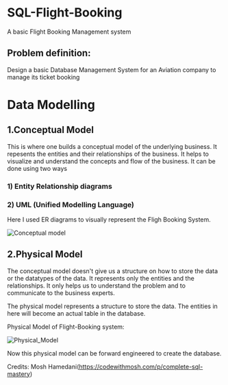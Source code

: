 # SQL-Flight-Booking

A basic Flight Booking Management system

## Problem definition:
  Design a basic Database Management System for an Aviation company to manage its ticket booking


# Data Modelling
## 1.Conceptual Model
  This is where one builds a conceptual model of the underlying business. 
  It repesents the entities and their relationships of the business. It helps to visualize and understand the concepts and flow of the business.
  It can be done using two ways
  ### 1) Entity Relationship diagrams
  ### 2) UML (Unified Modelling Language)
  Here I used ER diagrams to visually represent the Fligh Booking System.


![Conceptual model](https://user-images.githubusercontent.com/41124746/174048117-ca018153-1df8-4fa8-9bf5-b447288cdd80.png)
  
## 2.Physical Model

The conceptual model doesn't give us a structure on how to store the data or the datatypes of the data. It represents only the entities and the relationships. It only helps us to understand the problem and to communicate to the business experts.

The physical model represents a structure to store the data. The entities in here will become an actual table in the database.

Physical Model of Flight-Booking system:

![Physical_Model](https://user-images.githubusercontent.com/41124746/174050415-4bf61fa8-3dd4-4019-926e-9eed9e8d698b.png)

Now this physical model can be forward engineered to create the database.

Credits: Mosh Hamedani(https://codewithmosh.com/p/complete-sql-mastery)
